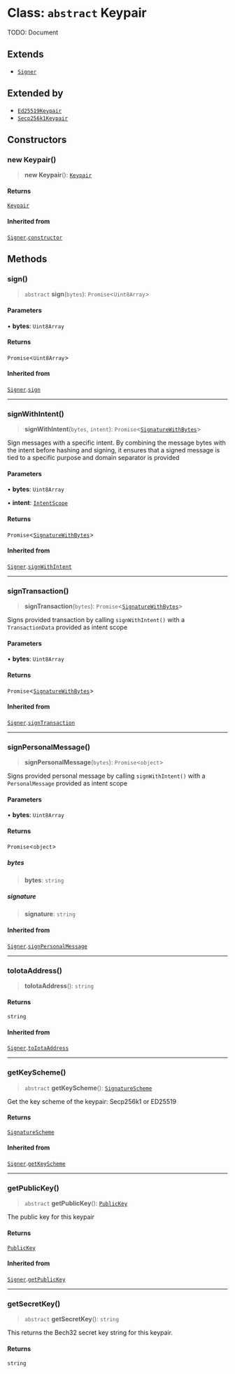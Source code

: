# Class: `abstract` Keypair

TODO: Document

## Extends

- [`Signer`](Signer.md)

## Extended by

- [`Ed25519Keypair`](../../keypairs/ed25519/classes/Ed25519Keypair.md)
- [`Secp256k1Keypair`](../../keypairs/secp256k1/classes/Secp256k1Keypair.md)

## Constructors

### new Keypair()

> **new Keypair**(): [`Keypair`](Keypair.md)

#### Returns

[`Keypair`](Keypair.md)

#### Inherited from

[`Signer`](Signer.md).[`constructor`](Signer.md#constructors)

## Methods

### sign()

> `abstract` **sign**(`bytes`): `Promise`\<`Uint8Array`\>

#### Parameters

• **bytes**: `Uint8Array`

#### Returns

`Promise`\<`Uint8Array`\>

#### Inherited from

[`Signer`](Signer.md).[`sign`](Signer.md#sign)

***

### signWithIntent()

> **signWithIntent**(`bytes`, `intent`): `Promise`\<[`SignatureWithBytes`](../interfaces/SignatureWithBytes.md)\>

Sign messages with a specific intent. By combining the message bytes with the intent before hashing and signing,
it ensures that a signed message is tied to a specific purpose and domain separator is provided

#### Parameters

• **bytes**: `Uint8Array`

• **intent**: [`IntentScope`](../type-aliases/IntentScope.md)

#### Returns

`Promise`\<[`SignatureWithBytes`](../interfaces/SignatureWithBytes.md)\>

#### Inherited from

[`Signer`](Signer.md).[`signWithIntent`](Signer.md#signwithintent)

***

### signTransaction()

> **signTransaction**(`bytes`): `Promise`\<[`SignatureWithBytes`](../interfaces/SignatureWithBytes.md)\>

Signs provided transaction by calling `signWithIntent()` with a `TransactionData` provided as intent scope

#### Parameters

• **bytes**: `Uint8Array`

#### Returns

`Promise`\<[`SignatureWithBytes`](../interfaces/SignatureWithBytes.md)\>

#### Inherited from

[`Signer`](Signer.md).[`signTransaction`](Signer.md#signtransaction)

***

### signPersonalMessage()

> **signPersonalMessage**(`bytes`): `Promise`\<`object`\>

Signs provided personal message by calling `signWithIntent()` with a `PersonalMessage` provided as intent scope

#### Parameters

• **bytes**: `Uint8Array`

#### Returns

`Promise`\<`object`\>

##### bytes

> **bytes**: `string`

##### signature

> **signature**: `string`

#### Inherited from

[`Signer`](Signer.md).[`signPersonalMessage`](Signer.md#signpersonalmessage)

***

### toIotaAddress()

> **toIotaAddress**(): `string`

#### Returns

`string`

#### Inherited from

[`Signer`](Signer.md).[`toIotaAddress`](Signer.md#toiotaaddress)

***

### getKeyScheme()

> `abstract` **getKeyScheme**(): [`SignatureScheme`](../type-aliases/SignatureScheme.md)

Get the key scheme of the keypair: Secp256k1 or ED25519

#### Returns

[`SignatureScheme`](../type-aliases/SignatureScheme.md)

#### Inherited from

[`Signer`](Signer.md).[`getKeyScheme`](Signer.md#getkeyscheme)

***

### getPublicKey()

> `abstract` **getPublicKey**(): [`PublicKey`](PublicKey.md)

The public key for this keypair

#### Returns

[`PublicKey`](PublicKey.md)

#### Inherited from

[`Signer`](Signer.md).[`getPublicKey`](Signer.md#getpublickey)

***

### getSecretKey()

> `abstract` **getSecretKey**(): `string`

This returns the Bech32 secret key string for this keypair.

#### Returns

`string`

